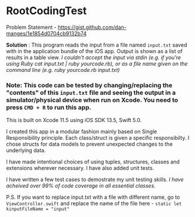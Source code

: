 #  RootCodingTest

Problem Statement - https://gist.github.com/dan-manges/1e1854d0704cb9132b74

**Solution** : This program reads the input from a file named `input.txt` saved with in the application bundle of the iOS app. Output is shown as a list of results in a table view. *I couldn't accept the input via stdin (e.g. if you're using Ruby cat input.txt | ruby yourcode.rb), or as a file name given on the command line (e.g. ruby yourcode.rb input.txt)*

### Note: This code can be tested by changing/replacing the "contents" of this `input.txt` file and seeing the output in a simulator/physical device when run on Xcode. You need to press `CMD + R` to run this app.

This is built on Xcode 11.5 using iOS SDK 13.5, Swift 5.0.

I created this app in a modular fashion mainly based on Single Responsibility principle. Each class/struct is given a specific responsibilty. I chose structs for data models to prevent unexpected changes to the underlying data.

I have made intentional choices of using tuples, structures, classes and extensions wherever necessary. I have also added unit tests.

I have written a few test cases to demostrate my unit testing skills. _I have acheived over 99% of code coverage in all essential classes._

P.S. If you want to replace input.txt with a file with different name, go to `ViewController.swift` and replace the name of the file here - `static let kinputFileName = "input"`

